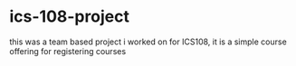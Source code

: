 # ics-108-project
this was a team based project i worked on for ICS108, it is a simple course offering for registering courses
